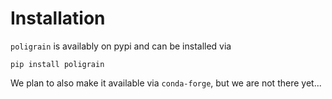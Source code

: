 # Installation

`poligrain` is availably on pypi and can be installed via

```
pip install poligrain
```

We plan to also make it available via `conda-forge`, but we are not there yet...

